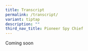 ```yaml
---
title: Transcript
permalink: /transcript/
variant: tiptap
description: ""
third_nav_title: Pioneer Spy Chief
---
```

<p>Coming soon</p>